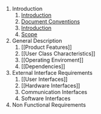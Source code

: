 1. Introduction
	1. [Introduction](/Introduction/Introduction.md)
	2. [Document Conventions](/Introduction/Document-Conventions.md)
	3. [Introduction](/Introduction/Intended-Audience.md)
	4. [Scope](/Introduction/Scope.md)
2. General Description
	1. [[Product Features]]
	2. [[User Class Characteristics]]
	3. [[Operating Enviroment]]
	4. [[Dependencies]]
3. External Interface Requirements
	1. [[User Interfaces]]
	2. [[Hardware Interfaces]]
	3. Communication Interfaces
	4. Software Interfaces
4. Non Functional Requirements

